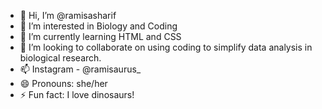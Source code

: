 - 👋 Hi, I’m @ramisasharif
- 👀 I’m interested in Biology and Coding
- 🌱 I’m currently learning HTML and CSS
- 💞️ I’m looking to collaborate on using coding to simplify data analysis in biological research.
- 📫 Instagram - @ramisaurus_
- 😄 Pronouns: she/her
- ⚡ Fun fact: I love dinosaurs!

